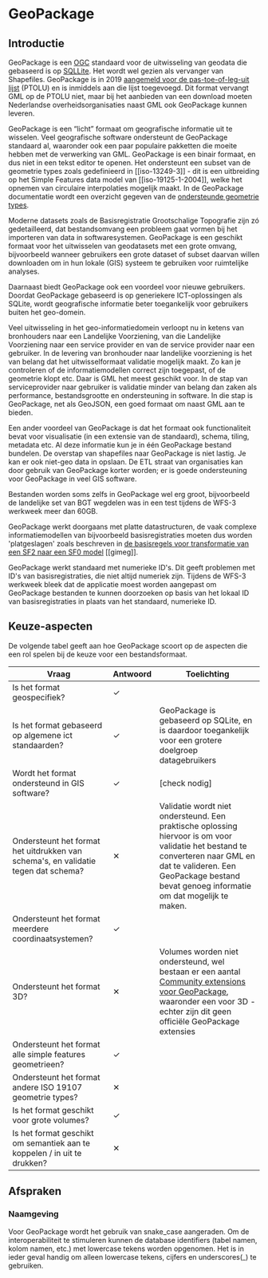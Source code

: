 # GeoPackage

## Introductie
GeoPackage is een [OGC](https://www.opengeospatial.org) standaard voor de uitwisseling van geodata die gebaseerd is op [SQLLite](https://www.sqlite.org/). Het wordt wel gezien als vervanger van Shapefiles. GeoPackage is in 2019 [aangemeld voor de pas-toe-of-leg-uit lijst](https://www.geonovum.nl/over-geonovum/actueel/geopackage-aanmelden-voor-pas-toe-of-leg-uit-lijst) (PTOLU) en is inmiddels aan die lijst toegevoegd. Dit format vervangt GML op de PTOLU niet, maar bij het aanbieden van een download moeten Nederlandse overheidsorganisaties naast GML ook GeoPackage kunnen leveren.

GeoPackage is een “licht” formaat om geografische informatie uit te wisselen. Veel geografische software ondersteunt de GeoPackage standaard al, waaronder ook een paar populaire pakketten die moeite hebben met de verwerking van GML. GeoPackage is een binair formaat, en dus niet in een tekst editor te openen. Het ondersteunt een subset van de geometrie types zoals gedefinieerd in [[iso-13249-3]] - dit is een uitbreiding op het Simple Features data model van [[iso-19125-1-2004]], welke het opnemen van circulaire interpolaties mogelijk maakt. In de GeoPackage documentatie wordt een overzicht gegeven van de [ondersteunde geometrie types](http://www.geopackage.org/spec/#geometry_types).  

Moderne datasets zoals de Basisregistratie Grootschalige Topografie zijn zó gedetailleerd, dat bestandsomvang een probleem gaat vormen bij het importeren van data in softwaresystemen. GeoPackage is een geschikt formaat voor het uitwisselen van geodatasets met een grote omvang, bijvoorbeeld wanneer gebruikers een grote dataset of subset daarvan willen downloaden om in hun lokale (GIS) systeem te gebruiken voor ruimtelijke analyses. 

Daarnaast biedt GeoPackage ook een voordeel voor nieuwe gebruikers. Doordat GeoPackage gebaseerd is op generiekere ICT-oplossingen als SQLite, wordt geografische informatie beter toegankelijk voor gebruikers buiten het geo-domein. 

Veel uitwisseling in het geo-informatiedomein verloopt nu in ketens van bronhouders naar een Landelijke Voorziening, van die Landelijke Voorziening naar een service provider en van de service provider naar een gebruiker. In de levering van bronhouder naar landelijke voorziening is het van belang dat het uitwisselformaat validatie mogelijk maakt. Zo kan je controleren of de informatiemodellen correct zijn toegepast, of de geometrie klopt etc. Daar is GML het meest geschikt voor. In de stap van serviceprovider naar gebruiker is validatie minder van belang dan zaken als performance, bestandsgrootte en ondersteuning in software. In die stap is GeoPackage, net als GeoJSON, een goed formaat om naast GML aan te bieden.

Een ander voordeel van GeoPackage is dat het formaat ook functionaliteit bevat voor visualisatie (in een extensie van de standaard), schema, tiling, metadata etc. Al deze informatie kun je in één GeoPackage bestand bundelen. De overstap van shapefiles naar GeoPackage is niet lastig. Je kan er ook niet-geo data in opslaan. De ETL straat van organisaties kan door gebruik van GeoPackage korter worden; er is goede ondersteuning voor GeoPackage in veel GIS software. 

Bestanden worden soms zelfs in GeoPackage wel erg groot, bijvoorbeeld de landelijke set van BGT wegdelen was in een test tijdens de WFS-3 werkweek meer dan 60GB.  

GeoPackage werkt doorgaans met platte datastructuren, de vaak complexe informatiemodellen van bijvoorbeeld basisregistraties moeten dus worden 'platgeslagen' zoals beschreven in <a href="https://docs.geostandaarden.nl/nen3610/gimeg#sf2tosf0">de basisregels voor transformatie van een SF2 naar een SF0 model</a> [[gimeg]].

GeoPackage werkt standaard met numerieke ID's. Dit geeft problemen met ID's van basisregistraties, die niet altijd numeriek zijn. Tijdens de WFS-3 werkweek bleek dat de applicatie moest worden aangepast om GeoPackage bestanden te kunnen doorzoeken op basis van het lokaal ID van basisregistraties in plaats van het standaard, numerieke ID.

## Keuze-aspecten
De volgende tabel geeft aan hoe GeoPackage scoort op de aspecten die een rol spelen bij de keuze voor een bestandsformaat.

| Vraag                                                                              | Antwoord | Toelichting |
|------------------------------------------------------------------------------------|----------|-------------|
| Is het format geospecifiek?                                                        | <span id="vinkje">&#10003;</span>  |  
| Is het format gebaseerd op algemene ict standaarden?                               | <span id="vinkje">&#10003;</span>  | GeoPackage is gebaseerd op SQLite, en is daardoor toegankelijk voor een grotere doelgroep datagebruikers   |
| Wordt het format ondersteund in GIS software?                                      | <span id="vinkje">&#10003;</span>  |[check nodig] |
| Ondersteunt het format het uitdrukken van schema's, en validatie tegen dat schema? | <span id="kruisje">&#10005;</span> | Validatie wordt niet ondersteund. Een praktische oplossing hiervoor is om voor validatie het bestand te converteren naar GML en dat te valideren. Een GeoPackage bestand bevat genoeg informatie om dat mogelijk te maken. |
| Ondersteunt het format meerdere coordinaatsystemen?                                | <span id="vinkje">&#10003;</span>  |             |
| Ondersteunt het format 3D?                                                         | <span id="kruisje">&#10005;</span> | Volumes worden niet ondersteund, wel bestaan er een aantal [Community extensions voor GeoPackage](https://www.geopackage.org/extensions.html), waaronder een voor 3D - echter zijn dit geen officiële GeoPackage extensies |
| Ondersteunt het format alle simple features geometrieen?                           | <span id="vinkje">&#10003;</span>  |             |
| Ondersteunt het format andere ISO 19107 geometrie types?                           | <span id="kruisje">&#10005;</span> |             |
| Is het format geschikt voor grote volumes?                                         | <span id="vinkje">&#10003;</span>  |             |
| Is het format geschikt om semantiek aan te koppelen / in uit te drukken?           | <span id="kruisje">&#10005;</span> |             |

## Afspraken
<!-- TODO Er is behoefte aan afspraken over naamgeving van klassen/attributen, en hoe je visualisatie/metadata opneemt. -->

### Naamgeving

Voor GeoPackage wordt het gebruik van snake_case aangeraden. Om de interoperabiliteit te stimuleren kunnen de database identifiers (tabel namen, kolom namen, etc.) met lowercase tekens worden opgenomen. Het is in ieder geval handig om alleen lowercase tekens, cijfers en underscores(\_) te gebruiken. 
